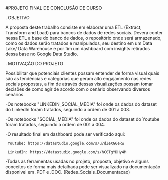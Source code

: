 #PROJETO FINAL DE CONCLUSÃO DE CURSO


. OBJETIVO

A proposta deste trabalho consiste em elaborar uma ETL (Extract, Transform and Load)
para bancos de dados de redes sociais.
Deverá conter nessa ETL a base do banco de dados, o repositório onde será armazenado,
como os dados serão tratados e manipulados, seu destino em um Data Lake/ Data
Warehouse e por fim um dashboard com insights retirados dessa base no Google Data
Studio.

. MOTIVAÇÃO DO PROJETO

Possibilitar que potenciais clientes possam entender de forma visual quais são as
tendências e categorias que geram alto engajamento nas redes sociais propostas, a fim de
através dessas visualizações possam tomar decisões de como agir de acordo com o
cenário observando diversos cenários.

-Os notebooks "LINKEDIN_SOCIAL_MEDIA" foi onde os dados do dataset do LinkedIn foram tratados, seguindo a ordem de 001 a 003.

-Os notebooks "SOCIAL_MEDIA" foi onde os dados do dataset do Youtube foram tratados, seguindo a ordem de 001 a 004.

-O resultado final em dashboard pode ser verificado aqui:

     Youtube: https://datastudio.google.com/s/u7dZeXG6eRw
    
     LinkedIn: https://datastudio.google.com/s/hC0TgYDHy4M
     
-Todas as ferramentas usadas no projeto, proposta, objetivo e alguns conceitos de forma mais detalhada pode ser visualizado na documentação disponivel em .PDF e .DOC. (Redes_Sociais_Documentacao)
